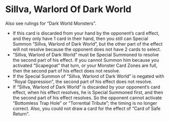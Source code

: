 # Sillva, Warlord Of Dark World

Also see rulings for “Dark World Monsters”.

*   If this card is discarded from your hand by the opponent’s card effect, and they only have 1 card in their hand, then you still can Special Summon “Sillva, Warlord of Dark World”, but the other part of the effect will not resolve because the opponent does not have 2 cards to select.
*   “Sillva, Warlord of Dark World” must be Special Summoned to resolve the second part of his effect. If you cannot Summon him because you activated “Scapegoat” that turn, or your Monster Card Zones are full, then the second part of his effect does not resolve.
*   If the Special Summon of “Sillva, Warlord of Dark World” is negated with “Royal Oppression”, the second part of his effect does not resolve.
*   If “Sillva, Warlord of Dark World” is discarded by your opponent’s card effect, when his effect resolves, he is Special Summoned first, and then the second part of his effect resolves. So the opponent cannot activate “Bottomless Trap Hole” or “Torrential Tribute”; the timing is no longer correct. Also, you could not draw a card for the effect of “Card of Safe Return”.
